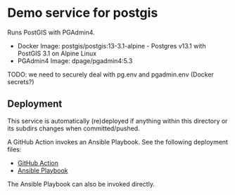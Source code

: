 # Demo service for postgis


Runs PostGIS with PGAdmin4.

* Docker Image: postgis/postgis:13-3.1-alpine - Postgres v13.1 with PostGIS 3.1 on Alpine Linux
* PGAdmin4 Image: dpage/pgadmin4:5.3

TODO: we need to securely deal with pg.env and pgadmin.env (Docker secrets?)

## Deployment

This service is automatically (re)deployed if anything within this directory or its subdirs changes
when committed/pushed.

A GitHub Action invokes an Ansible Playbook.
See the following deployment files:

* [GitHub Action](../../.github/workflows/deploy.postgis.yml)
* [Ansible Playbook](../../ansible/deploy.yml)

The Ansible Playbook can also be invoked directly.
